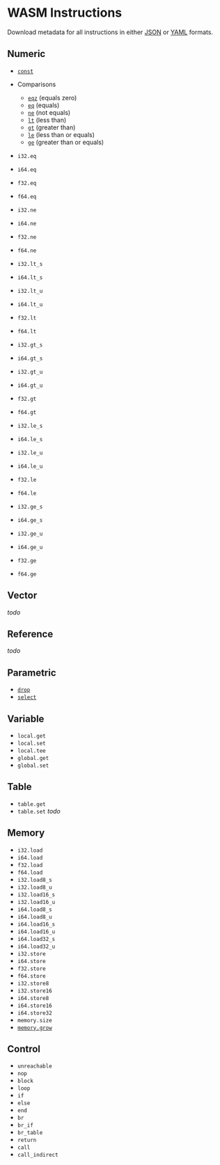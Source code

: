 
# WASM Instructions

Download metadata for all instructions in either [JSON](./instructions?format=json) or [YAML](./instructions?format=yaml) formats.

## Numeric

- [`const`](./numeric/const)
- Comparisons
  - [`eqz`](./numeric/eqz) (equals zero)
  - [`eq`](./numeric/eq) (equals)
  - [`ne`](./numeric/ne) (not equals)
  - [`lt`](./numeric/lt) (less than)
  - [`gt`](./numeric/gt) (greater than)
  - [`le`](./numeric/le) (less than or equals)
  - [`ge`](./numeric/ge) (greater than or equals)

- `i32.eq`
- `i64.eq`
- `f32.eq`
- `f64.eq`
- `i32.ne`
- `i64.ne`
- `f32.ne`
- `f64.ne`
- `i32.lt_s`
- `i64.lt_s`
- `i32.lt_u`
- `i64.lt_u`
- `f32.lt`
- `f64.lt`
- `i32.gt_s`
- `i64.gt_s`
- `i32.gt_u`
- `i64.gt_u`
- `f32.gt`
- `f64.gt`
- `i32.le_s`
- `i64.le_s`
- `i32.le_u`
- `i64.le_u`
- `f32.le`
- `f64.le`
- `i32.ge_s`
- `i64.ge_s`
- `i32.ge_u`
- `i64.ge_u`
- `f32.ge`
- `f64.ge`

## Vector

_todo_

## Reference

_todo_

## Parametric

- [`drop`](./parametric/drop)
- [`select`](./parametric/select)

## Variable

- `local.get`
- `local.set`
- `local.tee`
- `global.get`
- `global.set`

## Table

- `table.get`
- `table.set`
_todo_

## Memory

- `i32.load`
- `i64.load`
- `f32.load`
- `f64.load`
- `i32.load8_s`
- `i32.load8_u`
- `i32.load16_s`
- `i32.load16_u`
- `i64.load8_s`
- `i64.load8_u`
- `i64.load16_s`
- `i64.load16_u`
- `i64.load32_s`
- `i64.load32_u`
- `i32.store`
- `i64.store`
- `f32.store`
- `f64.store`
- `i32.store8`
- `i32.store16`
- `i64.store8`
- `i64.store16`
- `i64.store32`
- `memory.size`
- [`memory.grow`](./memory/memory.grow)

## Control

- `unreachable`
- `nop`
- `block`
- `loop`
- `if`
- `else`
- `end`
- `br`
- `br_if`
- `br_table`
- `return`
- `call`
- `call_indirect`
